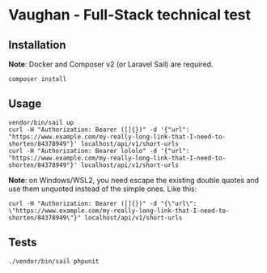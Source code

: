 # Vaughan - Full-Stack technical test

## Installation

**Note**: Docker and Composer v2 (or Laravel Sail) are required.

```
composer install
```

## Usage

```
vendor/bin/sail up
curl -H "Authorization: Bearer ([]{})" -d '{"url": "https://www.example.com/my-really-long-link-that-I-need-to-shorten/84378949"}' localhost/api/v1/short-urls
curl -H "Authorization: Bearer lololo" -d '{"url": "https://www.example.com/my-really-long-link-that-I-need-to-shorten/84378949"}' localhost/api/v1/short-urls
```
**Note**: on Windows/WSL2, you need escape the existing double quotes and use them unquoted instead of the simple ones. Like this:
```
curl -H "Authorization: Bearer ([]{})" -d "{\"url\": \"https://www.example.com/my-really-long-link-that-I-need-to-shorten/84378949\"}" localhost/api/v1/short-urls
```

## Tests

```
./vendor/bin/sail phpunit
```
